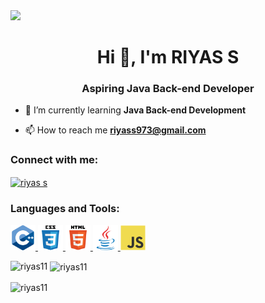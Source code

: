 <img margin-left=500px src="https://www.pixelcrayons.com/blog/wp-content/uploads/2021/08/great-coder.gif">
<h1 align="center">Hi 👋, I'm RIYAS S</h1>
<h3 align="center">Aspiring Java Back-end Developer</h3>

- 🌱 I’m currently learning **Java Back-end Development**

- 📫 How to reach me **riyass973@gmail.com**

<h3 align="left">Connect with me:</h3>
<p align="left">
<a href="https://linkedin.com/in/riyas s" target="blank"><img align="center" src="https://raw.githubusercontent.com/rahuldkjain/github-profile-readme-generator/master/src/images/icons/Social/linked-in-alt.svg" alt="riyas s" height="30" width="40" /></a>
</p>

<h3 align="left">Languages and Tools:</h3>
<p align="left"> <a href="https://www.w3schools.com/cpp/" target="_blank" rel="noreferrer"> <img src="https://raw.githubusercontent.com/devicons/devicon/master/icons/cplusplus/cplusplus-original.svg" alt="cplusplus" width="40" height="40"/> </a> <a href="https://www.w3schools.com/css/" target="_blank" rel="noreferrer"> <img src="https://raw.githubusercontent.com/devicons/devicon/master/icons/css3/css3-original-wordmark.svg" alt="css3" width="40" height="40"/> </a> <a href="https://www.w3.org/html/" target="_blank" rel="noreferrer"> <img src="https://raw.githubusercontent.com/devicons/devicon/master/icons/html5/html5-original-wordmark.svg" alt="html5" width="40" height="40"/> </a> <a href="https://www.java.com" target="_blank" rel="noreferrer"> <img src="https://raw.githubusercontent.com/devicons/devicon/master/icons/java/java-original.svg" alt="java" width="40" height="40"/> </a> <a href="https://developer.mozilla.org/en-US/docs/Web/JavaScript" target="_blank" rel="noreferrer"> <img src="https://raw.githubusercontent.com/devicons/devicon/master/icons/javascript/javascript-original.svg" alt="javascript" width="40" height="40"/> </a> </p>

<p><img align="left" src="https://github-readme-stats.vercel.app/api/top-langs?username=riyas11&show_icons=true&locale=en&layout=compact" alt="riyas11" /></p>

<p>&nbsp;<img align="center" src="https://github-readme-stats.vercel.app/api?username=riyas11&show_icons=true&locale=en" alt="riyas11" /></p>

<p><img align="center" src="https://github-readme-streak-stats.herokuapp.com/?user=riyas11&theme=highcontrast" alt="riyas11" /></p>
